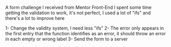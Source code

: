 A form challenge I received from Mentor Front-End
I spent some time getting the validation to work, it's not perfect, I used a lot of "ifs" and there's a lot to improve here

1- Change the validity system, I need less "ifs"
2- The error only appears in the first entry that the function identifies as an error, it should throw an error in each empty or wrong label
3- Send the form to a server
